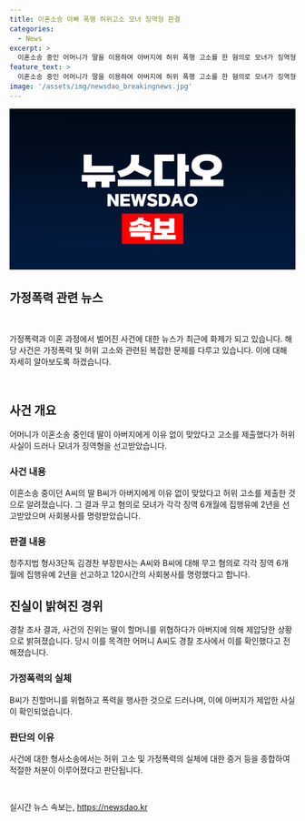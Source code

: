 ```yaml
---
title: 이혼소송 아빠 폭행 허위고소 모녀 징역형 판결
categories:
  - News
excerpt: >
  이혼소송 중인 어머니가 딸을 이용하여 아버지에 허위 폭행 고소를 한 혐의로 모녀가 징역형을 선고받았다. 그러나 경찰 조사 결과 딸이 할머니를 위협하다가 아버지에 의해 제압된 사실이 밝혀졌다. 청주지법 형사3단독 김경찬 부장판사는 모녀에게 각각 징역 6개월에 집행유예 2년과 120시간의 사회봉사를 명령하였다. A씨는 이혼소송에서 유리한 지위를 얻기 위해 딸을 이용하고, B씨는 허위 진술로 아버지를 고소한 것으로 파악되었다.
feature_text: >
  이혼소송 중인 어머니가 딸을 이용하여 아버지에 허위 폭행 고소를 한 혐의로 모녀가 징역형을 선고받았다. 그러나 경찰 조사 결과 딸이 할머니를 위협하다가 아버지에 의해 제압된 사실이 밝혀졌다. 청주지법 형사3단독 김경찬 부장판사는 모녀에게 각각 징역 6개월에 집행유예 2년과 120시간의 사회봉사를 명령하였다. A씨는 이혼소송에서 유리한 지위를 얻기 위해 딸을 이용하고, B씨는 허위 진술로 아버지를 고소한 것으로 파악되었다.
image: '/assets/img/newsdao_breakingnews.jpg'
---
```


<p><img src="/assets/img/newsdao_breakingnews.jpg" alt="cryptoinkorea 속보" /></p>

<h2 data-ke-size="size26">가정폭력 관련 뉴스</h2>

<p data-ke-size="size16">&nbsp;</p>

<p>가정폭력과 이혼 과정에서 벌어진 사건에 대한 뉴스가 최근에 화제가 되고 있습니다. 해당 사건은 가정폭력 및 허위 고소와 관련된 복잡한 문제를 다루고 있습니다. 이에 대해 자세히 알아보도록 하겠습니다.</p>

<p data-ke-size="size16">&nbsp;</p>

<h2>사건 개요</h2>

<p data-ke-size="size16">어머니가 이혼소송 중인데 딸이 아버지에게 이유 없이 맞았다고 고소를 제출했다가 허위 사실이 드러나 모녀가 징역형을 선고받았습니다.</p>

<h3>사건 내용</h3>

<p data-ke-size="size16">이혼소송 중이던 A씨의 딸 B씨가 아버지에게 이유 없이 맞았다고 허위 고소를 제출한 것으로 알려졌습니다. 그 결과 무고 혐의로 모녀가 각각 징역 6개월에 집행유예 2년을 선고받았으며 사회봉사를 명령받았습니다.</p>

<h3>판결 내용</h3>

<p data-ke-size="size16">청주지법 형사3단독 김경찬 부장판사는 A씨와 B씨에 대해 무고 혐의로 각각 징역 6개월에 집행유예 2년을 선고하고 120시간의 사회봉사를 명령했다고 합니다.</p>

<h2>진실이 밝혀진 경위</h2>

<p data-ke-size="size16">경찰 조사 결과, 사건의 진위는 딸이 할머니를 위협하다가 아버지에 의해 제압당한 상황으로 밝혀졌습니다. 당시 이를 목격한 어머니 A씨도 경찰 조사에서 이를 확인했다고 전해졌습니다.</p>

<h3>가정폭력의 실체</h3>

<p data-ke-size="size16">B씨가 친할머니를 위협하고 폭력을 행사한 것으로 드러나며, 이에 아버지가 제압한 사실이 확인되었습니다.</p>

<h3>판단의 이유</h3>

<p data-ke-size="size16">사건에 대한 형사소송에서는 허위 고소 및 가정폭력의 실체에 대한 증거 등을 종합하여 적절한 처분이 이루어졌다고 판단됩니다.</p>

<p data-ke-size="size16">&nbsp;</p>
실시간 뉴스 속보는, <a href="https://newsdao.kr" rel="dofollow">https://newsdao.kr</a>



